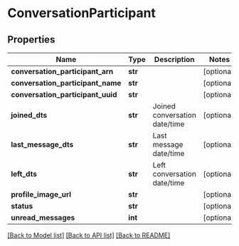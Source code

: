 # ConversationParticipant

## Properties
Name | Type | Description | Notes
------------ | ------------- | ------------- | -------------
**conversation_participant_arn** | **str** |  | [optional] 
**conversation_participant_name** | **str** |  | [optional] 
**conversation_participant_uuid** | **str** |  | [optional] 
**joined_dts** | **str** | Joined conversation date/time | [optional] 
**last_message_dts** | **str** | Last message date/time | [optional] 
**left_dts** | **str** | Left conversation date/time | [optional] 
**profile_image_url** | **str** |  | [optional] 
**status** | **str** |  | [optional] 
**unread_messages** | **int** |  | [optional] 

[[Back to Model list]](../README.md#documentation-for-models) [[Back to API list]](../README.md#documentation-for-api-endpoints) [[Back to README]](../README.md)


